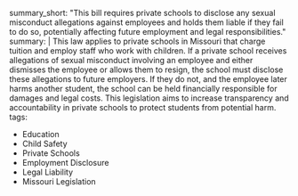 summary_short: "This bill requires private schools to disclose any sexual misconduct allegations against employees and holds them liable if they fail to do so, potentially affecting future employment and legal responsibilities."
summary: |
  This law applies to private schools in Missouri that charge tuition and employ staff who work with children. If a private school receives allegations of sexual misconduct involving an employee and either dismisses the employee or allows them to resign, the school must disclose these allegations to future employers. If they do not, and the employee later harms another student, the school can be held financially responsible for damages and legal costs. This legislation aims to increase transparency and accountability in private schools to protect students from potential harm.
tags:
  - Education
  - Child Safety
  - Private Schools
  - Employment Disclosure
  - Legal Liability
  - Missouri Legislation
